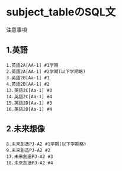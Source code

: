 <h1>subject_tableのSQL文</h1>
注意事項

## 1.英語

```python:
1.英語2A[AA-1] #1学期
2.英語2A[AA-1] #2学期(以下学期略)
3.英語2B[Aa-1] #1
4.英語2B[AA-1] #2
13.英語2C[Aa-1] #3
14.英語2C[Aa-1] #4
15.英語2D[Aa-1] #3
16.英語2D[Aa-1] #4
```

## 2.未来想像

```python:
8.未来創造PJ-A2 #1学期(以下学期略)
9.未来創造PJ-A2 #2
17.未来創造PJ-A2 #3
18.未来創造PJ-A2 #4
```
